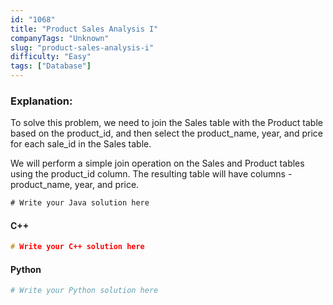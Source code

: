 ```yaml
---
id: "1068"
title: "Product Sales Analysis I"
companyTags: "Unknown"
slug: "product-sales-analysis-i"
difficulty: "Easy"
tags: ["Database"]
---
```


### Explanation:
To solve this problem, we need to join the Sales table with the Product table based on the product_id, and then select the product_name, year, and price for each sale_id in the Sales table.

We will perform a simple join operation on the Sales and Product tables using the product_id column. The resulting table will have columns - product_name, year, and price.

```java
# Write your Java solution here
```

#### C++
```cpp
# Write your C++ solution here
```

#### Python
```python
# Write your Python solution here
```